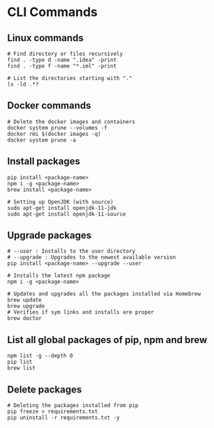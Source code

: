 # CLI Commands

## Linux commands

```shell
# Find directory or files recursively
find . -type d -name ".idea" -print
find . -type f -name "*.iml" -print

# List the directories starting with "."
ls -ld .*?
```

## Docker commands

```shell
# Delete the docker images and containers
docker system prune --volumes -f
docker rmi $(docker images -q)
docker system prune -a
```

## Install packages

```shell
pip install <package-name>
npm i -g <package-name>
brew install <package-name>

# Setting up OpenJDK (with source)
sudo apt-get install openjdk-11-jdk
sudo apt-get install openjdk-11-source
```

## Upgrade packages

```shell
# --user : Installs to the user directory
# --upgrade : Upgrades to the newest available version
pip install <package-name> --upgrade --user

# Installs the latest npm package
npm i -g <package-name>

# Updates and upgrades all the packages installed via Homebrew
brew update
brew upgrade
# Verifies if sym links and installs are proper
brew doctor
```

## List all global packages of pip, npm and brew

```shell
npm list -g --depth 0
pip list
brew list
```

## Delete packages

```shell
# Deleting the packages installed from pip
pip freeze > requirements.txt
pip uninstall -r requirements.txt -y
```

